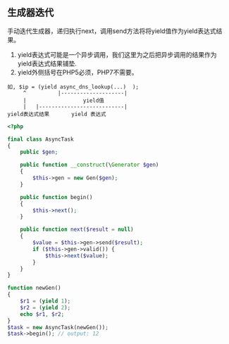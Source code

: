 ## 生成器迭代

手动迭代生成器，递归执行next，调用send方法将将yield值作为yield表达式结果。

1. yield表达式可能是一个异步调用，我们这里为之后把异步调用的结果作为yield表达式结果铺垫.
2. yield外侧括号在PHP5必须，PHP7不需要。

```
如, $ip = (yield async_dns_lookup(...)  );
     ^          |--------------------|
     |                  yield值
     |   |---------------------------|
yield表达式结果       yield 表达式
```


```php
<?php

final class AsyncTask
{
    public $gen;

    public function __construct(\Generator $gen)
    {
        $this->gen = new Gen($gen);
    }

    public function begin()
    {
        $this->next();
    }

    public function next($result = null)
    {
        $value = $this->gen->send($result);
        if ($this->gen->valid()) {
            $this->next($value);
        }
    }
}

function newGen()
{
    $r1 = (yield 1);
    $r2 = (yield 2);
    echo $r1, $r2;
}
$task = new AsyncTask(newGen());
$task->begin(); // output: 12

```
